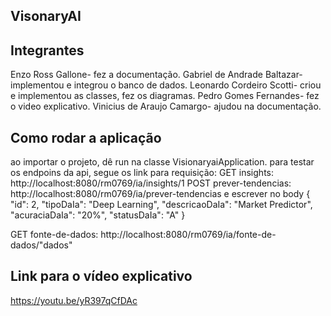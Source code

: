 ## VisonaryAI

## Integrantes

Enzo Ross Gallone- fez a documentação.
Gabriel de Andrade Baltazar- implementou e integrou o banco de dados.
Leonardo Cordeiro Scotti- criou e implementou as classes, fez os diagramas.
Pedro Gomes Fernandes- fez o video explicativo.
Vinicius de Araujo Camargo- ajudou na documentação.

## Como rodar a aplicação
ao importar o projeto, dê run na classe VisionaryaiApplication.
para testar os endpoins da api, segue os link para requisição:
GET insights: http://localhost:8080/rm0769/ia/insights/1
POST prever-tendencias: http://localhost:8080/rm0769/ia/prever-tendencias e escrever no body
{
    "id": 2,
    "tipoDaIa": "Deep Learning",
    "descricaoDaIa": "Market Predictor",
    "acuraciaDaIa": "20%",
    "statusDaIa": "A"
}

GET fonte-de-dados: http://localhost:8080/rm0769/ia/fonte-de-dados/"dados" 

## Link para o vídeo explicativo
https://youtu.be/yR397qCfDAc
